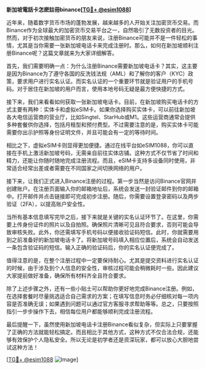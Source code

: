 **新加坡電話卡怎麽註冊binance[[TG💪+ @esim1088](https://t.me/s/esim1088)]**

近年来，随着数字货币市场的蓬勃发展，越来越多的人开始关注加密货币交易。而Binance作为全球最大的加密货币交易平台之一，自然吸引了无数投资者的目光。然而，对于初次接触加密货币的朋友来说，注册Binance可能并不是一件轻松的事情，尤其是当你需要一张新加坡电话卡来完成注册时。那么，如何在新加坡顺利注册Binance呢？这篇文章就来为大家详细解答。

首先，我们需要明确一点：为什么注册Binance需要新加坡电话卡？其实，这主要是因为Binance为了遵守各国的反洗钱法规（AML）和了解你的客户（KYC）政策，要求用户进行实名认证。而实名认证的一个重要环节就是验证用户的手机号码。对于居住在新加坡的用户而言，使用本地号码无疑是最方便快捷的方式。

接下来，我们来看看如何获取一张新加坡电话卡。目前，在新加坡购买电话卡的方式主要有两种：实体卡和虚拟eSIM卡。如果你选择购买实体卡，可以前往新加坡各大电信运营商的营业厅，比如Singtel、StarHub或M1。这些运营商通常会提供多种套餐供你选择，包括月租型和预付费型。不过需要注意的是，购买实体卡可能需要你出示护照等身份证明文件，并且可能会有一定的等待时间。

相比之下，虚拟eSIM卡则显得更加便捷。通过在线平台如eSIM1088，你可以直接在手机上激活新加坡号码，无需亲自前往实体店铺。这种方式不仅节省了时间和精力，还能让你随时随地完成注册流程。而且，eSIM卡支持多设备同时使用，非常适合经常出差或者需要在不同国家之间切换网络的用户。

接下来，让我们正式进入Binance注册的过程。第一步当然是访问Binance官网并创建账户。在注册页面输入你的邮箱地址后，系统会发送一封验证邮件到你的邮箱中。打开邮件并点击链接即可完成初步注册。随后，你需要设置登录密码以及两步验证（2FA），以提高账户安全性。

当所有基本信息填写完毕之后，接下来就是关键的实名认证环节了。在这里，你需要上传身份证件的照片以及自拍照。确保照片清晰可见且符合要求，否则可能会导致审核失败。此外，你还需填写手机号码以便接收验证码短信。此时，你就需要用到之前准备好的新加坡电话卡了。将新加坡号码填入相应位置后，系统会自动发送一条包含验证码的短信。输入正确的验证码后，你的实名认证便完成了。

值得注意的是，在整个注册过程中一定要保持耐心。尤其是提交资料进行实名认证的时候，由于涉及到个人信息的安全性，审核过程可能会稍微耗时一些。因此建议大家提前做好准备，确保所有材料齐全且符合要求。

除了上述步骤之外，还有一些小贴士可以帮助你更好地完成Binance注册。例如，在选择套餐时尽量挑选适合自己需求的方案；在填写信息时务必仔细核对每一项内容是否准确无误；如果遇到问题可以通过官方客服寻求帮助等等。总之，只要按照指引一步步操作下去，相信每位用户都能够顺利完成注册流程。

最后提醒一下，虽然使用新加坡电话卡注册Binance看似复杂，但实际上只要掌握了正确的方法就能轻松搞定。而且相比于其他方式，这种方式不仅合法合规，还能够有效保护个人隐私安全。所以无论是初学者还是资深玩家，都可以放心大胆地尝试这种方法！

[[TG💪+ @esim1088](https://t.me/s/esim1088) ![Image](https://i.postimg.cc/4NQfJmqS/Snipaste-2025-05-13-00-14-12.png)]